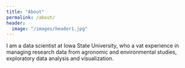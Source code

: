 ```yaml
---
title: "About"
permalink: /about/
header:
  image: "/images/header1.jpg"
---
```


I am a data scientist at Iowa State University, who a vat experience in managing research data from agronomic and environmental studies, exploratory data analysis and visualization.
